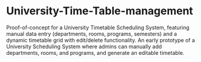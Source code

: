 # University-Time-Table-management
Proof-of-concept for a University Timetable Scheduling System, featuring manual data entry (departments, rooms, programs, semesters) and a dynamic timetable grid with edit/delete functionality.  An early prototype of a University Scheduling System where admins can manually add departments, rooms, and programs, and generate an editable timetable.
